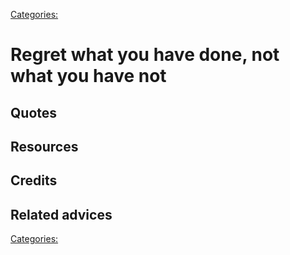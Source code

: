 [Categories:](../Categories/index.md)
# Regret what you have done, not what you have not

## Quotes

## Resources

## Credits

## Related advices


[Categories:](../Categories/index.md)